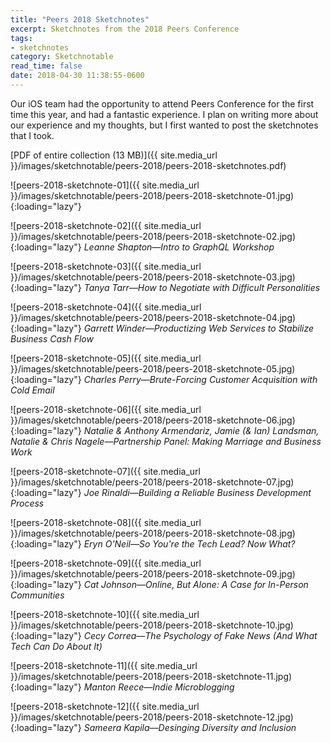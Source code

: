 ```yaml
---
title: "Peers 2018 Sketchnotes"
excerpt: Sketchnotes from the 2018 Peers Conference
tags:
- sketchnotes
category: Sketchnotable
read_time: false
date: 2018-04-30 11:38:55-0600
---
```


Our iOS team had the opportunity to attend Peers Conference for the first time this year, and had a fantastic experience. I plan on writing more about our experience and my thoughts, but I first wanted to post the sketchnotes that I took.

[PDF of entire collection (13 MB)]({{ site.media_url }}/images/sketchnotable/peers-2018/peers-2018-sketchnotes.pdf)

![peers-2018-sketchnote-01]({{ site.media_url }}/images/sketchnotable/peers-2018/peers-2018-sketchnote-01.jpg){:loading="lazy"}

![peers-2018-sketchnote-02]({{ site.media_url }}/images/sketchnotable/peers-2018/peers-2018-sketchnote-02.jpg){:loading="lazy"}
_Leanne Shapton—Intro to GraphQL Workshop_

![peers-2018-sketchnote-03]({{ site.media_url }}/images/sketchnotable/peers-2018/peers-2018-sketchnote-03.jpg){:loading="lazy"}
_Tanya Tarr—How to Negotiate with Difficult Personalities_

![peers-2018-sketchnote-04]({{ site.media_url }}/images/sketchnotable/peers-2018/peers-2018-sketchnote-04.jpg){:loading="lazy"}
_Garrett Winder—Productizing Web Services to Stabilize Business Cash Flow_

![peers-2018-sketchnote-05]({{ site.media_url }}/images/sketchnotable/peers-2018/peers-2018-sketchnote-05.jpg){:loading="lazy"}
_Charles Perry—Brute-Forcing Customer Acquisition with Cold Email_

![peers-2018-sketchnote-06]({{ site.media_url }}/images/sketchnotable/peers-2018/peers-2018-sketchnote-06.jpg){:loading="lazy"}
_Natalie & Anthony Armendariz, Jamie (& Ian) Landsman, Natalie & Chris Nagele—Partnership Panel: Making Marriage and Business Work_

![peers-2018-sketchnote-07]({{ site.media_url }}/images/sketchnotable/peers-2018/peers-2018-sketchnote-07.jpg){:loading="lazy"}
_Joe Rinaldi—Building a Reliable Business Development Process_

![peers-2018-sketchnote-08]({{ site.media_url }}/images/sketchnotable/peers-2018/peers-2018-sketchnote-08.jpg){:loading="lazy"}
_Eryn O'Neil—So You're the Tech Lead? Now What?_

![peers-2018-sketchnote-09]({{ site.media_url }}/images/sketchnotable/peers-2018/peers-2018-sketchnote-09.jpg){:loading="lazy"}
_Cat Johnson—Online, But Alone: A Case for In-Person Communities_

![peers-2018-sketchnote-10]({{ site.media_url }}/images/sketchnotable/peers-2018/peers-2018-sketchnote-10.jpg){:loading="lazy"}
_Cecy Correa—The Psychology of Fake News (And What Tech Can Do About It)_

![peers-2018-sketchnote-11]({{ site.media_url }}/images/sketchnotable/peers-2018/peers-2018-sketchnote-11.jpg){:loading="lazy"}
_Manton Reece—Indie Microblogging_

![peers-2018-sketchnote-12]({{ site.media_url }}/images/sketchnotable/peers-2018/peers-2018-sketchnote-12.jpg){:loading="lazy"}
_Sameera Kapila—Desinging Diversity and Inclusion_
